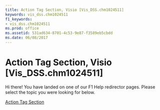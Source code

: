 ```yaml
---
title: Action Tag Section, Visio [Vis_DSS.chm1024511]
keywords: vis_dss.chm1024511
f1_keywords:
- vis_dss.chm1024511
ms.prod: office
ms.assetid: 531ad634-8701-4c53-9e87-f3589eb5cbdd
ms.date: 06/08/2017
---
```



# Action Tag Section, Visio [Vis_DSS.chm1024511]

Hi there! You have landed on one of our F1 Help redirector pages. Please select the topic you were looking for below.

[Action Tag Section](http://msdn.microsoft.com/library/a05d668f-70c9-b6fa-cac1-462af37b4f8f%28Office.15%29.aspx)

